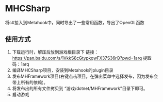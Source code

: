# MHCSharp
将c#接入到Metahook中，同时导出了一些常用函数，导出了OpenGL函数
## 使用方式
1. 下载运行时，解压后放到游戏根目录下
链接：https://pan.baidu.com/s/1VkkS8cGtypkqwFX37S36rQ?pwd=1arq 
提取码：1arq 
2. 编译MHCSharp项目，安装到Metahook的plugin目录
3. 发布MHFramework项目(右键点击项目，在弹出菜单中选择发布，因为发布会带上所有的依赖)。
4. 将发布出的所有文件拷贝到 “游戏/dotnet/MHFramework”目录下即可。
5. 启动游戏
